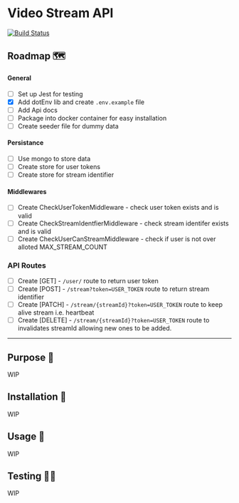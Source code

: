 # Video Stream API

[![Build Status](https://travis-ci.org/rahman95/video-stream-api.svg?branch=master)](https://travis-ci.org/rahman95/video-stream-api)

## Roadmap 🗺

#### General
- [ ] Set up Jest for testing
- [x] Add dotEnv lib and create `.env.example` file
- [ ] Add Api docs
- [ ] Package into docker container for easy installation
- [ ] Create seeder file for dummy data

#### Persistance

- [ ] Use mongo to store data
- [ ] Create store for user tokens
- [ ] Create store for stream identifier

#### Middlewares

- [ ] Create CheckUserTokenMiddleware - check user token exists and is valid
- [ ] Create CheckStreamIdentfierMiddleware - check stream identifer exists and is valid
- [ ] Create CheckUserCanStreamMiddleware - check if user is not over alloted MAX_STREAM_COUNT

### API Routes

- [ ] Create [GET] - `/user/` route to return user token
- [ ] Create [POST] - `/stream?token=USER_TOKEN` route to return stream identifier
- [ ] Create [PATCH] - `/stream/{streamId}?token=USER_TOKEN` route to keep alive stream i.e. heartbeat
- [ ] Create [DELETE] - `/stream/{streamId}?token=USER_TOKEN` route to invalidates streamId allowing new ones to be added.

----
## Purpose 🔎

WIP

## Installation 🎯

WIP

## Usage 🚀

WIP

## Testing 🏋️‍♀️

WIP

